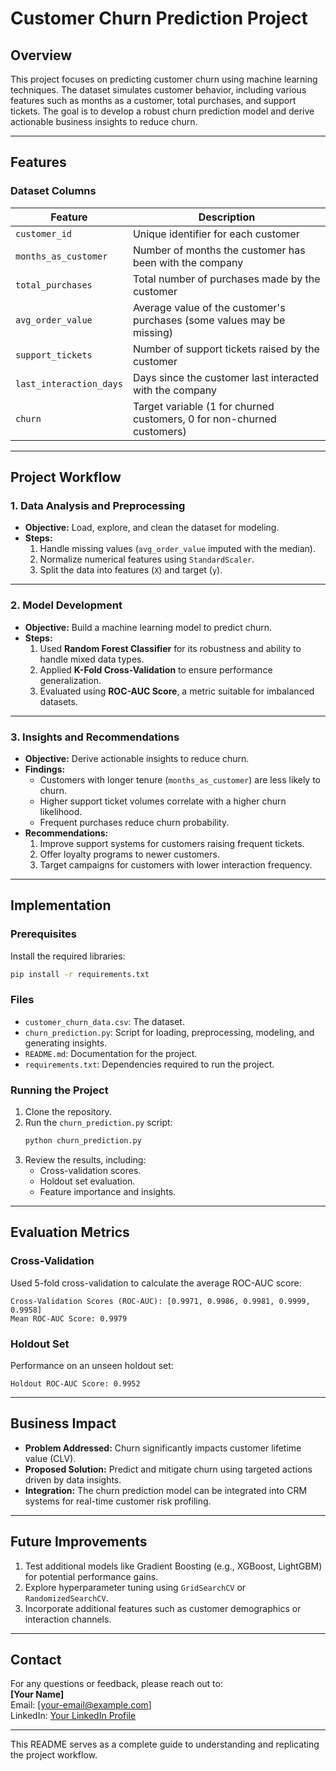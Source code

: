 # **Customer Churn Prediction Project**

## **Overview**
This project focuses on predicting customer churn using machine learning techniques. The dataset simulates customer behavior, including various features such as months as a customer, total purchases, and support tickets. The goal is to develop a robust churn prediction model and derive actionable business insights to reduce churn.

---

## **Features**
### **Dataset Columns**
| Feature                | Description                                                                              |
|------------------------|------------------------------------------------------------------------------------------|
| `customer_id`          | Unique identifier for each customer                                                     |
| `months_as_customer`   | Number of months the customer has been with the company                                 |
| `total_purchases`      | Total number of purchases made by the customer                                          |
| `avg_order_value`      | Average value of the customer's purchases (some values may be missing)                  |
| `support_tickets`      | Number of support tickets raised by the customer                                        |
| `last_interaction_days`| Days since the customer last interacted with the company                                |
| `churn`                | Target variable (1 for churned customers, 0 for non-churned customers)                  |

---

## **Project Workflow**

### **1. Data Analysis and Preprocessing**
- **Objective:** Load, explore, and clean the dataset for modeling.
- **Steps:**
  1. Handle missing values (`avg_order_value` imputed with the median).
  2. Normalize numerical features using `StandardScaler`.
  3. Split the data into features (`X`) and target (`y`).

---

### **2. Model Development**
- **Objective:** Build a machine learning model to predict churn.
- **Steps:**
  1. Used **Random Forest Classifier** for its robustness and ability to handle mixed data types.
  2. Applied **K-Fold Cross-Validation** to ensure performance generalization.
  3. Evaluated using **ROC-AUC Score**, a metric suitable for imbalanced datasets.

---

### **3. Insights and Recommendations**
- **Objective:** Derive actionable insights to reduce churn.
- **Findings:**
  - Customers with longer tenure (`months_as_customer`) are less likely to churn.
  - Higher support ticket volumes correlate with a higher churn likelihood.
  - Frequent purchases reduce churn probability.
- **Recommendations:**
  1. Improve support systems for customers raising frequent tickets.
  2. Offer loyalty programs to newer customers.
  3. Target campaigns for customers with lower interaction frequency.

---

## **Implementation**
### **Prerequisites**
Install the required libraries:
```bash
pip install -r requirements.txt
```

### **Files**
- `customer_churn_data.csv`: The dataset.
- `churn_prediction.py`: Script for loading, preprocessing, modeling, and generating insights.
- `README.md`: Documentation for the project.
- `requirements.txt`: Dependencies required to run the project.

### **Running the Project**
1. Clone the repository.
2. Run the `churn_prediction.py` script:
   ```bash
   python churn_prediction.py
   ```
3. Review the results, including:
   - Cross-validation scores.
   - Holdout set evaluation.
   - Feature importance and insights.

---

## **Evaluation Metrics**
### **Cross-Validation**
Used 5-fold cross-validation to calculate the average ROC-AUC score:
```
Cross-Validation Scores (ROC-AUC): [0.9971, 0.9986, 0.9981, 0.9999, 0.9958]
Mean ROC-AUC Score: 0.9979
```

### **Holdout Set**
Performance on an unseen holdout set:
```
Holdout ROC-AUC Score: 0.9952
```

---

## **Business Impact**
- **Problem Addressed:** Churn significantly impacts customer lifetime value (CLV).
- **Proposed Solution:** Predict and mitigate churn using targeted actions driven by data insights.
- **Integration:** The churn prediction model can be integrated into CRM systems for real-time customer risk profiling.

---

## **Future Improvements**
1. Test additional models like Gradient Boosting (e.g., XGBoost, LightGBM) for potential performance gains.
2. Explore hyperparameter tuning using `GridSearchCV` or `RandomizedSearchCV`.
3. Incorporate additional features such as customer demographics or interaction channels.

---

## **Contact**
For any questions or feedback, please reach out to:  
**[Your Name]**  
Email: [your-email@example.com]  
LinkedIn: [Your LinkedIn Profile](#)

---

This README serves as a complete guide to understanding and replicating the project workflow.

